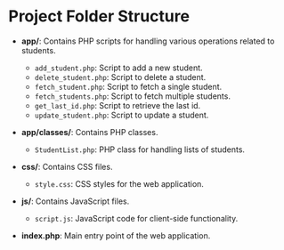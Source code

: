 # Project Folder Structure

- **app/**: Contains PHP scripts for handling various operations related to students.

  - `add_student.php`: Script to add a new student.
  - `delete_student.php`: Script to delete a student.
  - `fetch_student.php`: Script to fetch a single student.
  - `fetch_students.php`: Script to fetch multiple students.
  - `get_last_id.php`: Script to retrieve the last id.
  - `update_student.php`: Script to update a student.

- **app/classes/**: Contains PHP classes.

  - `StudentList.php`: PHP class for handling lists of students.

- **css/**: Contains CSS files.

  - `style.css`: CSS styles for the web application.

- **js/**: Contains JavaScript files.

  - `script.js`: JavaScript code for client-side functionality.

- **index.php**: Main entry point of the web application.
